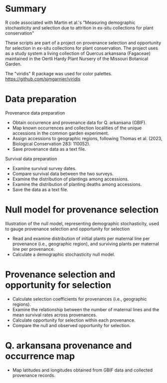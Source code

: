 # Summary
R code associated with Martin et al.'s "Measuring demographic stochasticity and selection due to attrition in ex-situ collections for plant conservation"

These scripts are part of a project on provenance selection and opportunity for selection in ex-situ collections for plant conservation. The project uses as a study system a living collection of Quercus arkansana (Fagaceae) maintained in the Oertli Hardy Plant Nursery of the Missouri Botanical Garden.

The "viridis" R package was used for color palettes. https://github.com/sjmgarnier/viridis 

# Data preparation
Provenance data preparation 

  * Obtain occurrence and provenance data for Q. arkansana (GBIF).
  * Map known occurrences and collection localities of the unique accessions in the common garden experiment.
  * Assign accessions to geographic regions, following Thomas et al. (2023, Biological Conservation 283: 110052).
  * Save provenance data as a text file.

Survival data preparation

  * Examine survival survey dates.
  * Compare survival data between the two surveys.
  * Examine the distribution of plantings among accessions.
  * Examine the distribution of planting deaths among accessions.
  * Save the data as a text file.

# Null model for provenance selection
Illustration of the null model, representing demographic stochasticity, used to gauge provenance selection and opportunity for selection

  * Read and examine distribution of initial plants per maternal line per provenance (i.e., geographic region), and surviving plants per maternal line per provenance.
  * Calculate a demographic stochasticity null model.

# Provenance selection and opportunity for selection

  * Calculate selection coefficients for provenances (i.e., geographic regions).
  * Examine the relationship between the number of maternal lines and the mean survival rates across provenances.
  * Calculate opportunity for selection within each provenance.
  * Compare the null and observed opportunity for selection.

# Q. arkansana provenance and occurrence map

  * Map latitudes and longitudes obtained from GBIF data and collected provenance records.

